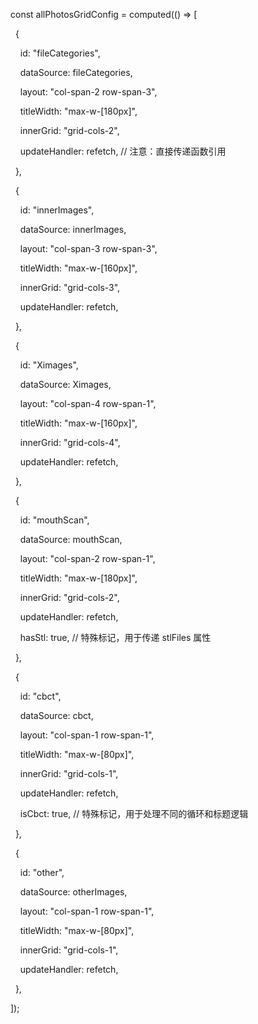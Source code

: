 const allPhotosGridConfig = computed(() => [

  {

    id: "fileCategories",

    dataSource: fileCategories,

    layout: "col-span-2 row-span-3",

    titleWidth: "max-w-[180px]",

    innerGrid: "grid-cols-2",

    updateHandler: refetch, // 注意：直接传递函数引用

  },

  {

    id: "innerImages",

    dataSource: innerImages,

    layout: "col-span-3 row-span-3",

    titleWidth: "max-w-[160px]",

    innerGrid: "grid-cols-3",

    updateHandler: refetch,

  },

  {

    id: "Ximages",

    dataSource: Ximages,

    layout: "col-span-4 row-span-1",

    titleWidth: "max-w-[160px]",

    innerGrid: "grid-cols-4",

    updateHandler: refetch,

  },

  {

    id: "mouthScan",

    dataSource: mouthScan,

    layout: "col-span-2 row-span-1",

    titleWidth: "max-w-[180px]",

    innerGrid: "grid-cols-2",

    updateHandler: refetch,

    hasStl: true, // 特殊标记，用于传递 stlFiles 属性

  },

  {

    id: "cbct",

    dataSource: cbct,

    layout: "col-span-1 row-span-1",

    titleWidth: "max-w-[80px]",

    innerGrid: "grid-cols-1",

    updateHandler: refetch,

    isCbct: true, // 特殊标记，用于处理不同的循环和标题逻辑

  },

  {

    id: "other",

    dataSource: otherImages,

    layout: "col-span-1 row-span-1",

    titleWidth: "max-w-[80px]",

    innerGrid: "grid-cols-1",

    updateHandler: refetch,

  },

]);
